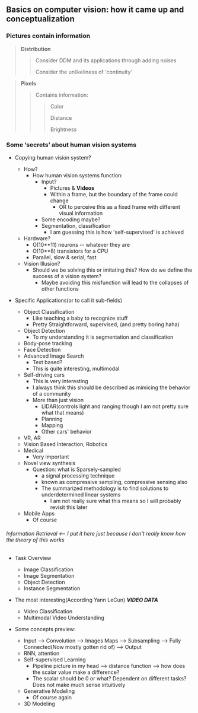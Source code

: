 ## Basics on computer vision: how it came up and conceptualization

### Pictures contain information
> **Distribution**
> > Consider DDM and its applications through adding noises
> >
> > Consider the unlikeliness of 'continuity'

> **Pixels**
> > Contains information:
> > > Color
> > >
> > > Distance
> > >
> > > Brightness

### Some ‘secrets’ about human vision systems

- Copying human vision system?
  - How?
    - How human vision systems function:
      - Input? 
        - Pictures & **Videos**
        - Within a frame, but the boundary of the frame could change
          - OR to perceive this as a fixed frame with different visual information
      - Some encoding maybe?
      - Segmentation, classification
        - I am guessing this is how 'self-supervised' is achieved
  - Hardware?
    - O(10**11) neurons -- whatever they are
    - O(10**8) transistors for a CPU
    - Parallel, slow & serial, fast
  - Vision Illusion?
    - Should we be solving this or imitating this? How do we define the success of a vision system?
      - Maybe avoiding this misfunction will lead to the collapses of other functions



- Specific Applications(or to call it sub-fields)
  - Object Classification
    - Like teaching a baby to recognize stuff
    - Pretty Straightforward, supervised, (and pretty boring haha)
  - Object Detection
    - To my understanding it is segmentation and classification
  - Body-pose tracking
  - Face Detection
  - Advanced Image Search
    - Text based?
    - This is quite interesting, multimodal
  - Self-driving cars
    - This is very interesting
    - I always think this should be described as mimicing the behavior of a community
    - More than just vision
      - LIDAR(controls light and ranging though I am not pretty sure what that means)
      - Planning
      - Mapping
      - Other cars' behavior
  - VR, AR
  - Vision Based Interaction, Robotics
  - Medical
    - Very important
  - Novel view synthesis
    - Question: what is Sparsely-sampled
      - a signal processing technique
      - known as compressive sampling, compressive sensing also
      - The summarized methodology is to find solutions to underdetermined linear systems
        - I am not really sure what this means so I will probably revisit this later
  - Mobile Apps
    - Of course

###### Information Retrieval <-- I put it here just because I don't really know how the theory of this works

- Task Overview
  - Image Classification
  - Image Segmentation
  - Object Detection
  - Instance Segmentation

- The most interesting(According Yann LeCun)  ***VIDEO DATA***
  - Video Classification
  - Multimodal Video Understanding


- Some concepts preview:
  - Input --> Convolution --> Images Maps --> Subsampling --> Fully Connected(Now mostly gotten rid of) --> Output
  - RNN, attention
  - Self-supervised Learning
    - Pipeline picture in my head -->  distance function --> how does the scalar value make a difference?
    - The scalar should be 0 or what? Dependent on different tasks? Does not make much sense intuitively
  - Generative Modeling 
    - Of course again
  - 3D Modeling



